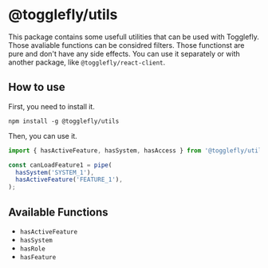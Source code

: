# @togglefly/utils

This package contains some usefull utilities that can be used with Togglefly. Those avaliable functions can be considred filters. Those functionst are pure and don't have any side effects. You can use it separately or with another package, like `@togglefly/react-client`.

## How to use

First, you need to install it. 

```shell
npm install -g @togglefly/utils
```

Then, you can use it.

```javascript
import { hasActiveFeature, hasSystem, hasAccess } from '@togglefly/utils';

const canLoadFeature1 = pipe(
  hasSystem('SYSTEM_1'),
  hasActiveFeature('FEATURE_1'),
);
```

## Available Functions

- `hasActiveFeature`
- `hasSystem`
- `hasRole`
- `hasFeature`
